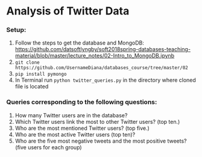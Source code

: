 # Analysis of Twitter Data

### Setup:

1. Follow the steps to get the database and MongoDB:
https://github.com/datsoftlyngby/soft2018spring-databases-teaching-material/blob/master/lecture_notes/02-Intro_to_MongoDB.ipynb
2. `git clone https://github.com/UsernameDiana/databases_course/tree/master/02`
3. `pip install pymongo`
4. In Terminal run `python twitter_queries.py` in the directory where cloned
file is located

### Queries corresponding to the following questions:

1. How many Twitter users are in the database?
2. Which Twitter users link the most to other Twitter users? (top ten.)
3. Who are the most mentioned Twitter users? (top five.)
4. Who are the most active Twitter users (top ten)?
5. Who are the five most negative tweets and the most positive tweets? (five users for each group)